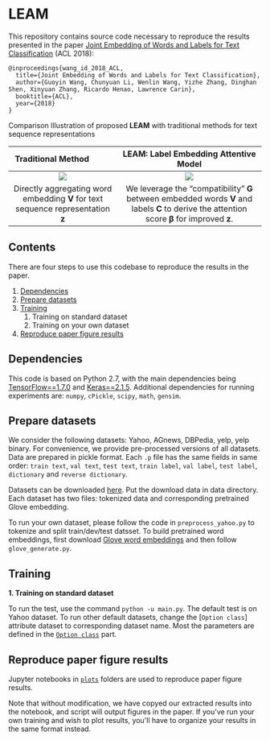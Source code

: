 # LEAM
This repository contains source code necessary to reproduce the results presented in the paper [Joint Embedding of Words and Labels for Text Classification](https://arxiv.org/pdf/1805.04174.pdf) (ACL 2018):

```
@inproceedings{wang_id_2018_ACL,
  title={Joint Embedding of Words and Labels for Text Classification},
  author={Guoyin Wang, Chunyuan Li, Wenlin Wang, Yizhe Zhang, Dinghan Shen, Xinyuan Zhang, Ricardo Henao, Lawrence Carin},
  booktitle={ACL},
  year={2018}
}
```



Comparison Illustration of proposed **LEAM** with traditional methods for text sequence representations

Traditional Method           |  LEAM: Label Embedding Attentive Model
:-------------------------:|:-------------------------:
![](/plots/schemes/scheme_a.png) |  ![](/plots/schemes/scheme_b.png)
Directly aggregating word embedding **V** for text sequence representation **z** | We leverage the “compatibility” **G** between embedded words **V** and labels **C** to derive the attention score **β** for improved **z**.




## Contents
There are four steps to use this codebase to reproduce the results in the paper.

1. [Dependencies](#dependencies)
2. [Prepare datasets](#prepare-datasets)
3. [Training](#training)
    1. Training on standard dataset
    2. Training on your own dataset
4. [Reproduce paper figure results](#reproduce-paper-figure-results)

## Dependencies

This code is based on Python 2.7, with the main dependencies being [TensorFlow==1.7.0](https://www.tensorflow.org/) and [Keras==2.1.5](https://keras.io/). Additional dependencies for running experiments are: `numpy`, `cPickle`, `scipy`, `math`, `gensim`. 

## Prepare datasets

We consider the following datasets: Yahoo, AGnews, DBPedia, yelp, yelp binary. For convenience, we provide pre-processed versions of all datasets. Data are prepared in pickle format. Each `.p` file has the same fields in same order: `train text`, `val text`, `test text`, `train label`, `val label`, `test label`, `dictionary` and `reverse dictionary`.

Datasets can be downloaded [here](https://drive.google.com/open?id=1QmZfoKSgZl8UMN8XenAYqHaRzbW5QA26). Put the download data in data directory. Each dataset has two files: tokenized data and corresponding pretrained Glove embedding.

To run your own dataset, please follow the code in `preprocess_yahoo.py` to tokenize and split train/dev/test datsset. To build pretrained word embeddings, first download [Glove word embeddings](https://nlp.stanford.edu/projects/glove/) and then follow `glove_generate.py`. 

## Training
**1. Training on standard dataset**

To run the test, use the command `python -u main.py`. The default test is on Yahoo dataset. To run other default datasets, change the [`Option class`] attribute dataset to corresponding dataset name. Most the parameters are defined in the [`Option class`](./main.py) part. 

## Reproduce paper figure results
Jupyter notebooks in [`plots`](./plots) folders are used to reproduce paper figure results.

Note that without modification, we have copyed our extracted results into the notebook, and script will output figures in the paper. If you've run your own training and wish to plot results, you'll have to organize your results in the same format instead.






